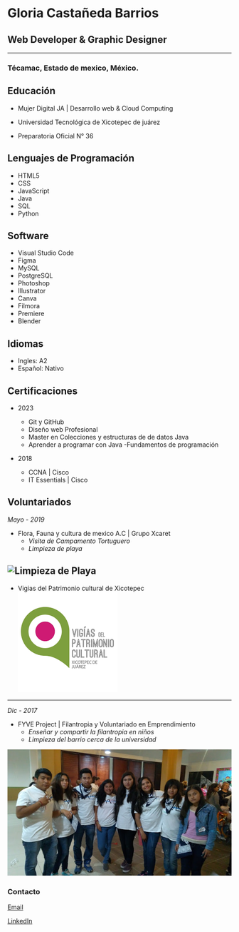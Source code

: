 # Gloria Castañeda Barrios

## Web Developer & Graphic Designer 
---
### Técamac, Estado de mexico, México.


## Educación

- Mujer Digital JA | Desarrollo web 
& Cloud Computing

- Universidad Tecnológica de Xicotepec de juárez

- Preparatoria Oficial N° 36


## Lenguajes de Programación

- HTML5
- CSS
- JavaScript
- Java
- SQL
- Python

## Software

- Visual Studio Code
- Figma
- MySQL 
- PostgreSQL
- Photoshop
- Illustrator
- Canva
- Filmora
- Premiere
- Blender

## Idiomas

- Ingles: A2
- Español: Nativo

## Certificaciones
- 2023
    - Git y GitHub
    - Diseño web Profesional
    - Master en Colecciones y estructuras de de datos Java
    - Aprender a programar con Java
    -Fundamentos de programación

- 2018
    - CCNA | Cisco
    - IT Essentials | Cisco


## Voluntariados

*Mayo - 2019*
- Flora, Fauna y cultura de mexico A.C | Grupo Xcaret
    - *Visita de Campamento Tortuguero*
    - *Limpieza de playa*

![Limpieza de Playa](https://www.florafaunaycultura.org/wp-content/uploads/2021/08/Logo-Horizontral-FFCM-01.png)
---
- Vigias del Patrimonio cultural de Xicotepec
![Vigias del Patrimonio Cultural | Xicotepec de Juárez](./img/Vigias.png)

---
*Dic - 2017*
- FYVE Project | Filantropia y Voluntariado en Emprendimiento
    - *Enseñar y compartir la filantropia en niños*
    - *Limpieza del barrio cerca de la universidad*

![FYVE Philanthropy Project](./img/FYVE-project1.jpg)

### Contacto

[Email](mailto:gloria.isis1998@gmail.com)

[LinkedIn](www.linkedin.com/in/gloria-castañeda-barrios-1105351b1)



